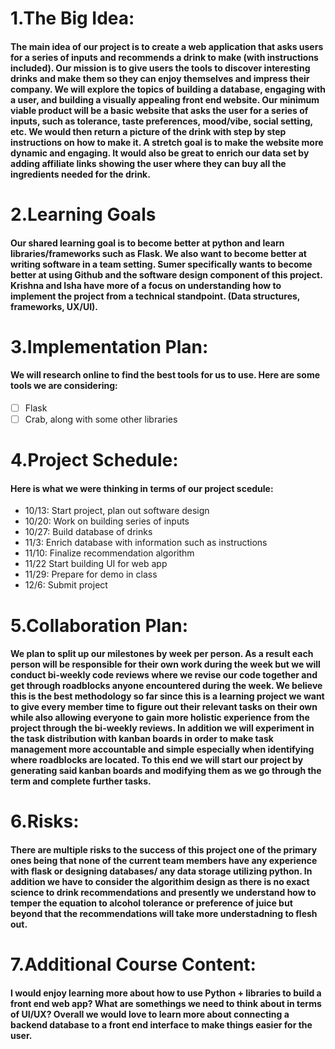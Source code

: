 
# 1.The Big Idea: 

#### The main idea of our project is to create a web application that asks users for a series of inputs and recommends a drink to make (with instructions included). Our mission is to give users the tools to discover interesting drinks and make them so they can enjoy themselves and impress their company. We will explore the topics of building a database, engaging with a user, and building a visually appealing front end website. Our minimum viable product will be a basic website that asks the user for a series of inputs, such as tolerance, taste preferences, mood/vibe, social setting, etc. We would then return a picture of the drink with step by step instructions on how to make it. A stretch goal is to make the website more dynamic and engaging. It would also be great to enrich our data set by adding affiliate links showing the user where they can buy all the ingredients needed for the drink.

# 2.Learning Goals

#### Our shared learning goal is to become better at python and learn libraries/frameworks such as Flask. We also want to become better at writing software in a team setting. Sumer specifically wants to become better at using Github and the software design component of this project. Krishna and Isha have more of a focus on understanding how to implement the project from a technical standpoint. (Data structures, frameworks, UX/UI).

# 3.Implementation Plan:

#### We will research online to find the best tools for us to use. Here are some tools we are considering:
- [ ] Flask
- [ ] Crab, along with some other libraries 

# 4.Project Schedule:

#### Here is what we were thinking in terms of our project scedule:
* 10/13: Start project, plan out software design
* 10/20: Work on building series of inputs
* 10/27: Build database of drinks
* 11/3: Enrich database with information such as instructions
* 11/10: Finalize recommendation algorithm
* 11/22 Start building UI for web app
* 11/29: Prepare for demo in class
* 12/6: Submit project

# 5.Collaboration Plan:

#### We plan to split up our milestones by week per person. As a result each person will be responsible for their own work during the week but we will conduct bi-weekly code reviews where we revise our code together and get through roadblocks anyone encountered during the week. We believe this is the best methodology so far since this is a learning project we want to give every member time to figure out their relevant tasks on their own while also allowing everyone to gain more holistic experience from the project through the bi-weekly reviews. In addition we will experiment in the task distribution with kanban boards in order to make task management more accountable and simple especially when identifying where roadblocks are located. To this end we will start our project by generating said kanban boards and modifying them as we go through the term and complete further tasks. 

# 6.Risks:

#### There are multiple risks to the success of this project one of the primary ones being that none of the current team members have any experience with flask or designing databases/ any data storage utilizing python. In addition we have to consider the algorithim design as there is no exact science to drink recommendations and presently we understand how to temper the equation to alcohol tolerance or preference of juice but beyond that the recommendations will take more understadning to flesh out.

# 7.Additional Course Content:

#### I would enjoy learning more about how to use Python + libraries to build a front end web app? What are somethings we need to think about in terms of UI/UX? Overall we would love to learn more about connecting a backend database to a front end interface to make things easier for the user. 